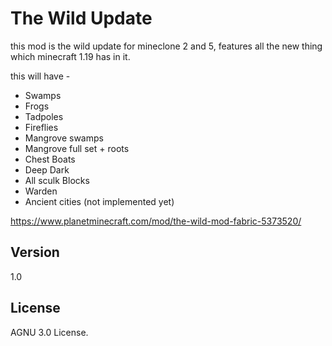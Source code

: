 # The Wild Update
this mod is the wild update for mineclone 2 and 5, features all the new thing which minecraft 1.19 has in it.

this will have -
- Swamps
- Frogs
- Tadpoles
- Fireflies
- Mangrove swamps
- Mangrove full set + roots
- Chest Boats
- Deep Dark
- All sculk Blocks
- Warden
- Ancient cities (not implemented yet)﻿

https://www.planetminecraft.com/mod/the-wild-mod-fabric-5373520/

## Version
1.0

## License
AGNU 3.0 License.
